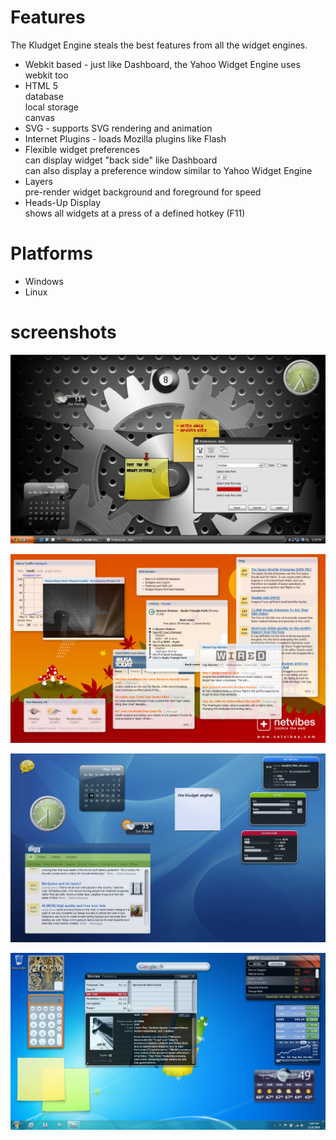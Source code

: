 # Features

The Kludget Engine steals the best features from all the widget engines.

- Webkit based - just like Dashboard, the Yahoo Widget Engine uses webkit too
- HTML 5  
  database    
  local storage   
  canvas 
- SVG - supports SVG rendering and animation
- Internet Plugins - loads Mozilla plugins like Flash
- Flexible widget preferences  
  can display widget "back side" like Dashboard   
  can also display a preference window similar to Yahoo Widget Engine   
- Layers  
  pre-render widget background and foreground for speed    
- Heads-Up Display  
  shows all widgets at a press of a defined hotkey (F11) 

# Platforms
- Windows
- Linux

# screenshots

![screenshot](https://raw.githubusercontent.com/icedman/kludgets/master/screenshots/kludgets-preview.jpg)

![screenshot](https://raw.githubusercontent.com/icedman/kludgets/master/screenshots/netvibes.jpg)

![screenshot](https://raw.githubusercontent.com/icedman/kludgets/master/screenshots/desktop090518.jpg)

![screenshot](https://raw.githubusercontent.com/icedman/kludgets/master/screenshots/shot091108.jpg)


